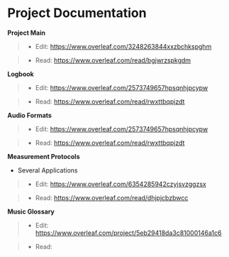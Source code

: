 Project Documentation
============

**Project Main**

> * Edit: https://www.overleaf.com/3248263844xxzbchkspghm

> * Read: https://www.overleaf.com/read/bgjwrzspkgdm


**Logbook**

> * Edit: https://www.overleaf.com/2573749657hpsqnhjpcypw

> * Read: https://www.overleaf.com/read/rwxttbqpjzdt  


**Audio Formats**

> * Edit: https://www.overleaf.com/2573749657hpsqnhjpcypw

> * Read: https://www.overleaf.com/read/rwxttbqpjzdt  



**Measurement Protocols**

* Several Applications
  
> * Edit: https://www.overleaf.com/6354285942czyjsvzggzsx

> * Read: https://www.overleaf.com/read/dhjpjcbzbwcc
    

**Music Glossary**
  
> * Edit: https://www.overleaf.com/project/5eb29418da3c81000146a1c6

> * Read: 
